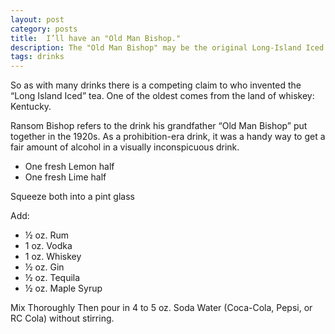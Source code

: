 ```yaml
---
layout: post
category: posts
title:  I’ll have an "Old Man Bishop."
description: The "Old Man Bishop" may be the original Long-Island Iced Tea.
tags: drinks
---
```

So as with many drinks there is a competing claim to who invented the “Long Island Iced” tea. One of the oldest comes from the land of whiskey: Kentucky.

Ransom Bishop refers to the drink his grandfather “Old Man Bishop” put together in the 1920s. As a prohibition-era drink, it was a handy way to get a fair amount of alcohol in a visually inconspicuous drink.

- One fresh Lemon half
- One fresh Lime half

Squeeze both into a pint glass

Add:
- ½ oz. Rum
- 1 oz. Vodka
- 1 oz. Whiskey
- ½ oz. Gin
- ½ oz. Tequila
- ½ oz. Maple Syrup

Mix Thoroughly Then pour in 4 to 5 oz. Soda Water (Coca-Cola, Pepsi, or RC Cola) without stirring.
